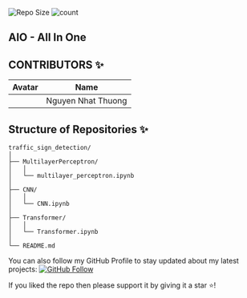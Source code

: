 ![Repo Size](https://img.shields.io/github/repo-size/ngnhthuong/AIO_BASE)
![count](https://img.shields.io/github/languages/count/ngnhthuong/AIO_BASE)

## AIO - All In One

<p align="middle">
  
## CONTRIBUTORS ✨

| Avatar | Name               | 
| ------ | ------------------ | 
|        | Nguyen Nhat Thuong | 


## Structure of Repositories ✨
```
traffic_sign_detection/
│
├── MultilayerPerceptron/                  
│   │  
│   └── multilayer_perceptron.ipynb        
│
├── CNN/                  
│   │ 
│   └── CNN.ipynb         
│
├── Transformer/                  
│   │ 
│   └── Transformer.ipynb         
│
└── README.md               
```

You can also follow my GitHub Profile to stay updated about my latest projects: [![GitHub Follow](https://img.shields.io/badge/Connect-IronCoder-blue.svg?logo=Github&longCache=true&style=social&label=Follow)](https://github.com/ngnhthuong)

If you liked the repo then please support it by giving it a star ⭐!
